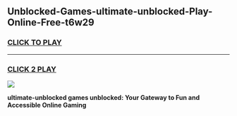 
## Unblocked-Games-ultimate-unblocked-Play-Online-Free-t6w29
<h3>
<a href="https://premium76.site?title=ultimate-unblocked&ref=26A">CLICK TO PLAY</a></h3>
<hr>

<h3>
<a href="https://premium76.site?title=ultimate-unblocked&ref=26A">CLICK 2 PLAY</a>
  
</h3>

<a href="https://premium76.site?title=ultimate-unblocked&ref=26A"><img src="https://clearcache.store/games.png"></a>


**ultimate-unblocked games unblocked: Your Gateway to Fun and Accessible Online Gaming**
